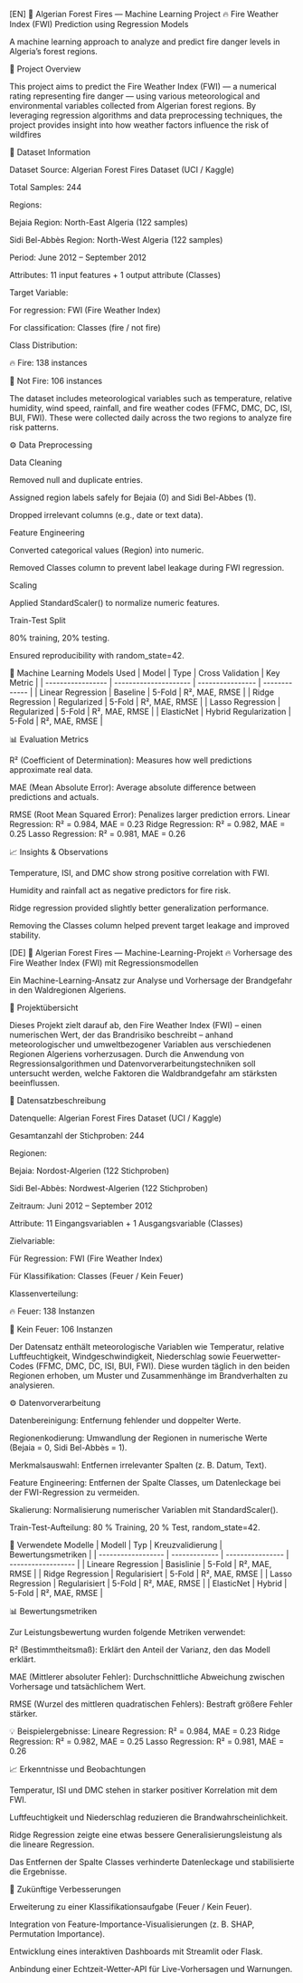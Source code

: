 [EN]
🌲 Algerian Forest Fires — Machine Learning Project
🔥 Fire Weather Index (FWI) Prediction using Regression Models

A machine learning approach to analyze and predict fire danger levels in Algeria’s forest regions.

📘 Project Overview

This project aims to predict the Fire Weather Index (FWI) — a numerical rating representing fire danger — using various meteorological and environmental variables collected from Algerian forest regions.
By leveraging regression algorithms and data preprocessing techniques, the project provides insight into how weather factors influence the risk of wildfires

🧩 Dataset Information

Dataset Source: Algerian Forest Fires Dataset (UCI / Kaggle)

Total Samples: 244

Regions:

Bejaia Region: North-East Algeria (122 samples)

Sidi Bel-Abbès Region: North-West Algeria (122 samples)

Period: June 2012 – September 2012

Attributes: 11 input features + 1 output attribute (Classes)

Target Variable:

For regression: FWI (Fire Weather Index)

For classification: Classes (fire / not fire)

Class Distribution:

🔥 Fire: 138 instances

🌿 Not Fire: 106 instances

The dataset includes meteorological variables such as temperature, relative humidity, wind speed, rainfall, and fire weather codes (FFMC, DMC, DC, ISI, BUI, FWI).
These were collected daily across the two regions to analyze fire risk patterns.

⚙️ Data Preprocessing

Data Cleaning

Removed null and duplicate entries.

Assigned region labels safely for Bejaia (0) and Sidi Bel-Abbes (1).

Dropped irrelevant columns (e.g., date or text data).

Feature Engineering

Converted categorical values (Region) into numeric.

Removed Classes column to prevent label leakage during FWI regression.

Scaling

Applied StandardScaler() to normalize numeric features.

Train-Test Split

80% training, 20% testing.

Ensured reproducibility with random_state=42.

🧠 Machine Learning Models Used
| Model             | Type                  | Cross Validation | Key Metric    |
| ----------------- | --------------------- | ---------------- | ------------- |
| Linear Regression | Baseline              | 5-Fold           | R², MAE, RMSE |
| Ridge Regression  | Regularized           | 5-Fold           | R², MAE, RMSE |
| Lasso Regression  | Regularized           | 5-Fold           | R², MAE, RMSE |
| ElasticNet        | Hybrid Regularization | 5-Fold           | R², MAE, RMSE |

📊 Evaluation Metrics

R² (Coefficient of Determination): Measures how well predictions approximate real data.

MAE (Mean Absolute Error): Average absolute difference between predictions and actuals.

RMSE (Root Mean Squared Error): Penalizes larger prediction errors.
Linear Regression:   R² = 0.984, MAE = 0.23
Ridge Regression:    R² = 0.982, MAE = 0.25
Lasso Regression:    R² = 0.981, MAE = 0.26

📈 Insights & Observations

Temperature, ISI, and DMC show strong positive correlation with FWI.

Humidity and rainfall act as negative predictors for fire risk.

Ridge regression provided slightly better generalization performance.

Removing the Classes column helped prevent target leakage and improved stability.

[DE]
🌲 Algerian Forest Fires — Machine-Learning-Projekt
🔥 Vorhersage des Fire Weather Index (FWI) mit Regressionsmodellen

Ein Machine-Learning-Ansatz zur Analyse und Vorhersage der Brandgefahr in den Waldregionen Algeriens.

📘 Projektübersicht

Dieses Projekt zielt darauf ab, den Fire Weather Index (FWI) – einen numerischen Wert, der das Brandrisiko beschreibt – anhand meteorologischer und umweltbezogener Variablen aus verschiedenen Regionen Algeriens vorherzusagen.
Durch die Anwendung von Regressionsalgorithmen und Datenvorverarbeitungstechniken soll untersucht werden, welche Faktoren die Waldbrandgefahr am stärksten beeinflussen.

🧩 Datensatzbeschreibung

Datenquelle: Algerian Forest Fires Dataset (UCI / Kaggle)

Gesamtanzahl der Stichproben: 244

Regionen:

Bejaia: Nordost-Algerien (122 Stichproben)

Sidi Bel-Abbès: Nordwest-Algerien (122 Stichproben)

Zeitraum: Juni 2012 – September 2012

Attribute: 11 Eingangsvariablen + 1 Ausgangsvariable (Classes)

Zielvariable:

Für Regression: FWI (Fire Weather Index)

Für Klassifikation: Classes (Feuer / Kein Feuer)

Klassenverteilung:

🔥 Feuer: 138 Instanzen

🌿 Kein Feuer: 106 Instanzen

Der Datensatz enthält meteorologische Variablen wie Temperatur, relative Luftfeuchtigkeit, Windgeschwindigkeit, Niederschlag sowie Feuerwetter-Codes (FFMC, DMC, DC, ISI, BUI, FWI).
Diese wurden täglich in den beiden Regionen erhoben, um Muster und Zusammenhänge im Brandverhalten zu analysieren.

⚙️ Datenvorverarbeitung

Datenbereinigung: Entfernung fehlender und doppelter Werte.

Regionenkodierung: Umwandlung der Regionen in numerische Werte (Bejaia = 0, Sidi Bel-Abbès = 1).

Merkmalsauswahl: Entfernen irrelevanter Spalten (z. B. Datum, Text).

Feature Engineering: Entfernen der Spalte Classes, um Datenleckage bei der FWI-Regression zu vermeiden.

Skalierung: Normalisierung numerischer Variablen mit StandardScaler().

Train-Test-Aufteilung: 80 % Training, 20 % Test, random_state=42.

🧠 Verwendete Modelle
| Modell             | Typ           | Kreuzvalidierung | Bewertungsmetriken |
| ------------------ | ------------- | ---------------- | ------------------ |
| Lineare Regression | Basislinie    | 5-Fold           | R², MAE, RMSE      |
| Ridge Regression   | Regularisiert | 5-Fold           | R², MAE, RMSE      |
| Lasso Regression   | Regularisiert | 5-Fold           | R², MAE, RMSE      |
| ElasticNet         | Hybrid        | 5-Fold           | R², MAE, RMSE      |

📊 Bewertungsmetriken

Zur Leistungsbewertung wurden folgende Metriken verwendet:

R² (Bestimmtheitsmaß): Erklärt den Anteil der Varianz, den das Modell erklärt.

MAE (Mittlerer absoluter Fehler): Durchschnittliche Abweichung zwischen Vorhersage und tatsächlichem Wert.

RMSE (Wurzel des mittleren quadratischen Fehlers): Bestraft größere Fehler stärker.

💡 Beispielergebnisse:
Lineare Regression:   R² = 0.984, MAE = 0.23
Ridge Regression:     R² = 0.982, MAE = 0.25
Lasso Regression:     R² = 0.981, MAE = 0.26

📈 Erkenntnisse und Beobachtungen

Temperatur, ISI und DMC stehen in starker positiver Korrelation mit dem FWI.

Luftfeuchtigkeit und Niederschlag reduzieren die Brandwahrscheinlichkeit.

Ridge Regression zeigte eine etwas bessere Generalisierungsleistung als die lineare Regression.

Das Entfernen der Spalte Classes verhinderte Datenleckage und stabilisierte die Ergebnisse.

🚀 Zukünftige Verbesserungen

Erweiterung zu einer Klassifikationsaufgabe (Feuer / Kein Feuer).

Integration von Feature-Importance-Visualisierungen (z. B. SHAP, Permutation Importance).

Entwicklung eines interaktiven Dashboards mit Streamlit oder Flask.

Anbindung einer Echtzeit-Wetter-API für Live-Vorhersagen und Warnungen.
